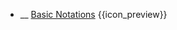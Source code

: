 * __ [Basic Notations]({{baseUrl}}/uml/activityDiagrams/basicNotations) <trigger for="pop:activityDiagrams-basicNotations-preview">{{icon_preview}}</trigger>

<popover id="pop:activityDiagrams-basicNotations-preview" title="{{icon_preview}} Basic Notations" placement="right">
  <div slot="content">
    <include src=".\preview.md" />
  </div>
</popover>
